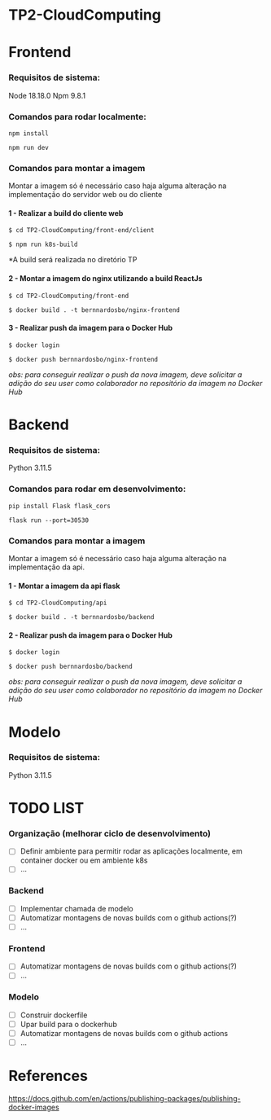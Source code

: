 # TP2-CloudComputing

# Frontend

### Requisitos de sistema:
Node 18.18.0
Npm 9.8.1

### Comandos para rodar localmente:

`npm install`

`npm run dev`

### Comandos para montar a imagem
Montar a imagem só é necessário caso haja alguma alteração na implementação do servidor web ou do cliente

#### 1 - Realizar a build do cliente web

`$ cd TP2-CloudComputing/front-end/client`


`$ npm run k8s-build`

*A build será realizada no diretório TP

#### 2 - Montar a imagem do nginx utilizando a build ReactJs

`$ cd TP2-CloudComputing/front-end`

`$ docker build . -t bernnardosbo/nginx-frontend`

#### 3 - Realizar push da imagem para o Docker Hub

`$ docker login`

`$ docker push bernnardosbo/nginx-frontend`

*obs: para conseguir realizar o push da nova imagem, deve solicitar a adição do seu user como colaborador no repositório da imagem no Docker Hub*

# Backend

### Requisitos de sistema:
Python 3.11.5

### Comandos para rodar em desenvolvimento:

`pip install Flask flask_cors`

`flask run --port=30530`

### Comandos para montar a imagem
Montar a imagem só é necessário caso haja alguma alteração na implementação da api.

#### 1 - Montar a imagem da api flask

`$ cd TP2-CloudComputing/api`

`$ docker build . -t bernnardosbo/backend`

#### 2 - Realizar push da imagem para o Docker Hub

`$ docker login`

`$ docker push bernnardosbo/backend`

*obs: para conseguir realizar o push da nova imagem, deve solicitar a adição do seu user como colaborador no repositório da imagem no Docker Hub*

# Modelo

### Requisitos de sistema:
Python 3.11.5

# TODO LIST
### Organização (melhorar ciclo de desenvolvimento)
- [ ] Definir ambiente para permitir rodar as aplicações localmente, em container docker ou em ambiente k8s
- [ ] ...

### Backend

- [ ] Implementar chamada de modelo
- [ ] Automatizar montagens de novas builds com o github actions(?)
- [ ] ...

### Frontend
- [ ] Automatizar montagens de novas builds com o github actions(?)
- [ ] ...

### Modelo
- [ ] Construir dockerfile
- [ ] Upar build para o dockerhub
- [ ] Automatizar montagens de novas builds com o github actions
- [ ] ...

# References
https://docs.github.com/en/actions/publishing-packages/publishing-docker-images